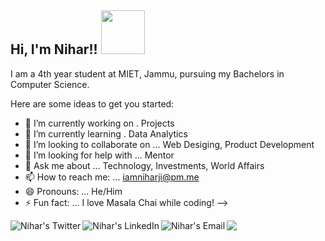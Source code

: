 <h2> Hi, I'm Nihar!! <img src="https://media.giphy.com/media/mGcNjsfWAjY5AEZNw6/giphy.gif" width="70"></h2>

I am a 4th year student at MIET, Jammu, pursuing my Bachelors in Computer Science.<br>

Here are some ideas to get you started:

- 🔭 I’m currently working on . Projects
- 🌱 I’m currently learning . Data Analytics 
- 👯 I’m looking to collaborate on ... Web Desiging, Product Development 
- 🤔 I’m looking for help with ... Mentor 
- 💬 Ask me about ... Technology, Investments, World Affairs
- 📫 How to reach me: ... iamniharji@pm.me 
- 😄 Pronouns: ... He/Him
- ⚡ Fun fact: ... I love Masala Chai while coding!
-->


<a href="https://www.twitter.com/zutshi_nihar">
  <img align="left" alt="Nihar's Twitter" src="https://img.icons8.com/cute-clipart/50/000000/twitter.png"/>
</a>

<a href="https://www.linkedin.com/inniharzutshi/">
  <img align="left" alt="Nihar's LinkedIn" src="https://img.icons8.com/bubbles/50/000000/linkedin.png"/>
</a>

<a href="mailto:niharzutshi12@yahoo.com">
  <img align="left" alt="Nihar's Email" src="https://img.icons8.com/clouds/50/000000/yahoo.png"/>
</a>

<a href="http://behance.net/niharzutshi">
<img src="https://img.icons8.com/bubbles/50/000000/behance.png"/>
</a>

